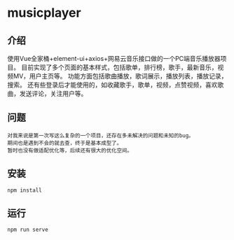 # musicplayer

## 介绍 
使用Vue全家桶+element-ui+axios+网易云音乐接口做的一个PC端音乐播放器项目。
目前实现了多个页面的基本样式，包括歌单，排行榜，歌手，最新音乐，视频MV，用户主页等。
功能方面包括歌曲播放，歌词展示，播放列表，播放记录，搜索。
还有些登录后才能使用的，如收藏歌手，歌单，视频，点赞视频，喜欢歌曲，发送评论，关注用户等。
## 问题
```
对我来说是第一次写这么复杂的一个项目，还存在多未解决的问题和未知的bug。
期间也是遇到不会的就去查，终于是基本成型了。
暂时也没有做适配优化等，后续还有很大的优化空间。
```

## 安装
```
npm install
```

## 运行
```
npm run serve
```
